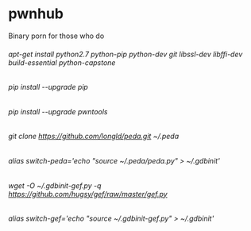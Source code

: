 # pwnhub
Binary porn for those who do



###### apt-get install python2.7 python-pip python-dev git libssl-dev libffi-dev build-essential python-capstone
###### pip install --upgrade pip
###### pip install --upgrade pwntools

###### git clone https://github.com/longld/peda.git ~/.peda
###### alias switch-peda='echo "source ~/.peda/peda.py" > ~/.gdbinit'

###### wget -O ~/.gdbinit-gef.py -q https://github.com/hugsy/gef/raw/master/gef.py
###### alias switch-gef='echo "source ~/.gdbinit-gef.py" > ~/.gdbinit'
